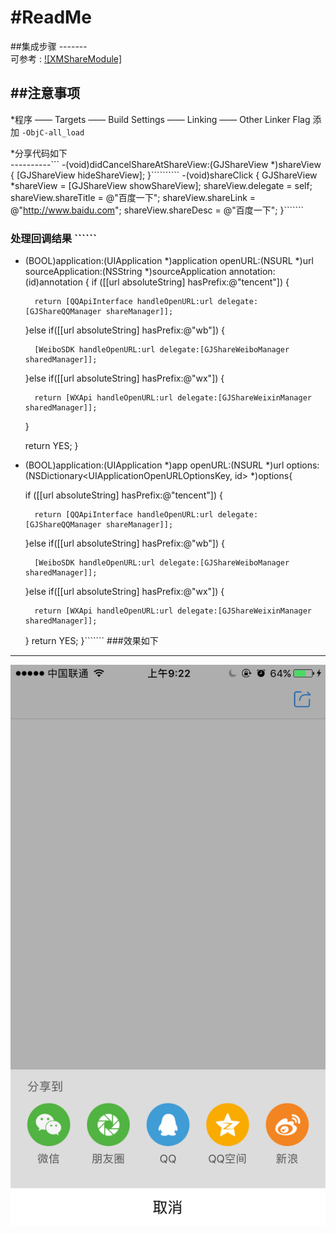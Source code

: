 #ReadMe   
=========
##集成步骤
-------    
可参考 : [![XMShareModule]](https://github.com/xumeng/XMShareModule)	

##注意事项
-------
*程序 —— Targets —— Build Settings —— Linking —— Other Linker Flag 添加 `-ObjC-all_load`

*分享代码如下   <br>----------```
-(void)didCancelShareAtShareView:(GJShareView *)shareView
{
    [GJShareView hideShareView];
}``````````
-(void)shareClick {
    GJShareView *shareView = [GJShareView showShareView];
    shareView.delegate = self;
    shareView.shareTitle = @"百度一下";
    shareView.shareLink = @"http://www.baidu.com";
    shareView.shareDesc = @"百度一下";
}```````
### 处理回调结果 ``````
- (BOOL)application:(UIApplication *)application openURL:(NSURL *)url sourceApplication:(NSString *)sourceApplication annotation:(id)annotation
{
    if ([[url absoluteString] hasPrefix:@"tencent"]) {
        
        return [QQApiInterface handleOpenURL:url delegate:[GJShareQQManager shareManager]];
    }else if([[url absoluteString] hasPrefix:@"wb"]) {
        
        [WeiboSDK handleOpenURL:url delegate:[GJShareWeiboManager sharedManager]];
    }else if([[url absoluteString] hasPrefix:@"wx"]) {
        
        return [WXApi handleOpenURL:url delegate:[GJShareWeixinManager sharedManager]];
    }
    
    return YES;
}

- (BOOL)application:(UIApplication *)app openURL:(NSURL *)url options:(NSDictionary<UIApplicationOpenURLOptionsKey, id> *)options{
    
    if ([[url absoluteString] hasPrefix:@"tencent"]) {
        
        return [QQApiInterface handleOpenURL:url delegate:[GJShareQQManager shareManager]];
    }else if([[url absoluteString] hasPrefix:@"wb"]) {
        
        [WeiboSDK handleOpenURL:url delegate:[GJShareWeiboManager sharedManager]];
    }else if([[url absoluteString] hasPrefix:@"wx"]) {
        
        return [WXApi handleOpenURL:url delegate:[GJShareWeixinManager sharedManager]];
    }
    return YES;
}```````
###效果如下  <br>
---------
![](https://github.com/moling111/shareDemo/blob/master/share/CC81725D9E71AFDF410BC8D6382E7FBF.png)

